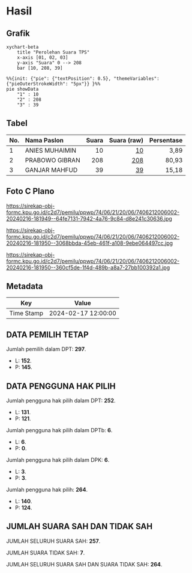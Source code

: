 # Hasil

## Grafik

```mermaid
xychart-beta
    title "Perolehan Suara TPS"
    x-axis [01, 02, 03]
    y-axis "Suara" 0 --> 208
    bar [10, 208, 39]
```

```mermaid
%%{init: {"pie": {"textPosition": 0.5}, "themeVariables": {"pieOuterStrokeWidth": "5px"}} }%%
pie showData
    "1" : 10
    "2" : 208
    "3" : 39
```

## Tabel

| No. | Nama Paslon    | Suara | Suara (raw) | Persentase |
|:--- |:-------------- | -----:| -----------:| ----------:|
| 1   | ANIES MUHAIMIN | 10    | [10][p-1]   | 3,89       |
| 2   | PRABOWO GIBRAN | 208   | [208][p-2]  | 80,93      |
| 3   | GANJAR MAHFUD  | 39    | [39][p-3]   | 15,18      |


[p-1]: https://github.com/gigit-pemilu/pemilu-2024-74-sulawesi-tenggara/blob/main/pilpres/hitung-suara/sub/74-sulawesi-tenggara/sub/06-bombana/sub/21-lantari-jaya/sub/2006-anugerah/sub/002-tps/sub/paslon-1.txt
[p-2]: https://github.com/gigit-pemilu/pemilu-2024-74-sulawesi-tenggara/blob/main/pilpres/hitung-suara/sub/74-sulawesi-tenggara/sub/06-bombana/sub/21-lantari-jaya/sub/2006-anugerah/sub/002-tps/sub/paslon-2.txt
[p-3]: https://github.com/gigit-pemilu/pemilu-2024-74-sulawesi-tenggara/blob/main/pilpres/hitung-suara/sub/74-sulawesi-tenggara/sub/06-bombana/sub/21-lantari-jaya/sub/2006-anugerah/sub/002-tps/sub/paslon-3.txt

## Foto C Plano

https://sirekap-obj-formc.kpu.go.id/c2d7/pemilu/ppwp/74/06/21/20/06/7406212006002-20240216-181949--64fe7131-7942-4a76-9c84-d8e241c30636.jpg

https://sirekap-obj-formc.kpu.go.id/c2d7/pemilu/ppwp/74/06/21/20/06/7406212006002-20240216-181950--3068bbda-45eb-461f-a108-9ebe064497cc.jpg

https://sirekap-obj-formc.kpu.go.id/c2d7/pemilu/ppwp/74/06/21/20/06/7406212006002-20240216-181950--360cf5de-1f4d-489b-a8a7-27bb100392a1.jpg


## Metadata

| Key        | Value               |
| ---------- | ------------------- |
| Time Stamp | 2024-02-17 12:00:00 |


## DATA PEMILIH TETAP

Jumlah pemilih dalam DPT: **297**.
 * L: **152**.
 * P: **145**.

## DATA PENGGUNA HAK PILIH

Jumlah pengguna hak pilih dalam DPT: **252**.
 * L: **131**.
 * P: **121**.

Jumlah pengguna hak pilih dalam DPTb: **6**.
 * L: **6**.
 * P: **0**.

Jumlah pengguna hak pilih dalam DPK: **6**.
 * L: **3**.
 * P: **3**.

Jumlah pengguna hak pilih: **264**.
 * L: **140**.
 * P: **124**.

## JUMLAH SUARA SAH DAN TIDAK SAH

JUMLAH SELURUH SUARA SAH: **257**.

JUMLAH SUARA TIDAK SAH: **7**.

JUMLAH SELURUH SUARA SAH DAN SUARA TIDAK SAH: **264**.


